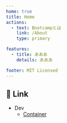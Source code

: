 ```yaml
---
home: true
title: Home
actions:
  - text: Bootcampとは
    link: /About
    type: primary

features:
  - title: あああ
    details: あああ

footer: MIT Licensed
---
```


## :rocket: Link
- Dev
  - [Container](./dev/container/00_container.md)